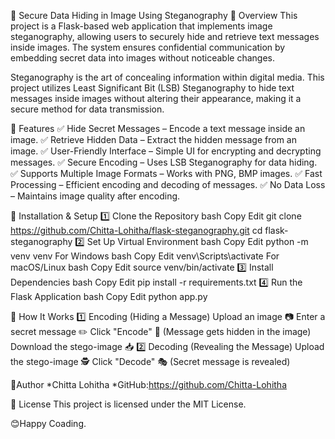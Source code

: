 🔐 Secure Data Hiding in Image Using Steganography
📌 Overview
This project is a Flask-based web application that implements image steganography, allowing users to securely hide and retrieve text messages inside images. The system ensures confidential communication by embedding secret data into images without noticeable changes.

Steganography is the art of concealing information within digital media. This project utilizes Least Significant Bit (LSB) Steganography to hide text messages inside images without altering their appearance, making it a secure method for data transmission.

🚀 Features
✅ Hide Secret Messages – Encode a text message inside an image.
✅ Retrieve Hidden Data – Extract the hidden message from an image.
✅ User-Friendly Interface – Simple UI for encrypting and decrypting messages.
✅ Secure Encoding – Uses LSB Steganography for data hiding.
✅ Supports Multiple Image Formats – Works with PNG, BMP images.
✅ Fast Processing – Efficient encoding and decoding of messages.
✅ No Data Loss – Maintains image quality after encoding.

🔧 Installation & Setup
1️⃣ Clone the Repository
bash
Copy
Edit
git clone https://github.com/Chitta-Lohitha/flask-steganography.git
cd flask-steganography
2️⃣ Set Up Virtual Environment
bash
Copy
Edit
python -m venv venv
For Windows
bash
Copy
Edit
venv\Scripts\activate
For macOS/Linux
bash
Copy
Edit
source venv/bin/activate
3️⃣ Install Dependencies
bash
Copy
Edit
pip install -r requirements.txt
4️⃣ Run the Flask Application
bash
Copy
Edit
python app.py

📸 How It Works
1️⃣ Encoding (Hiding a Message)
Upload an image 📷
Enter a secret message ✏️
Click "Encode" 🔐 (Message gets hidden in the image)
Download the stego-image 📥
2️⃣ Decoding (Revealing the Message)
Upload the stego-image 🕵️
Click "Decode" 🎭 (Secret message is revealed)

👤Author
*Chitta Lohitha
*GitHub:https://github.com/Chitta-Lohitha

📜 License
This project is licensed under the MIT License.

😊Happy Coading.
